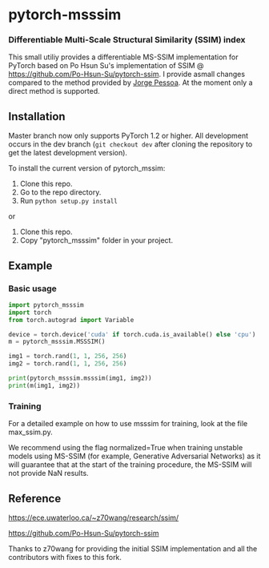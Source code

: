 # pytorch-msssim

### Differentiable Multi-Scale Structural Similarity (SSIM) index

This small utiliy provides a differentiable MS-SSIM implementation for PyTorch based on Po Hsun Su's implementation of SSIM @ https://github.com/Po-Hsun-Su/pytorch-ssim. I provide asmall changes compared to the method provided by [Jorge Pessoa](https://github.com/jorge-pessoa/pytorch-msssim).
At the moment only a direct method is supported.

## Installation

Master branch now only supports PyTorch 1.2 or higher. All development occurs in the dev branch (`git checkout dev` after cloning the repository to get the latest development version).

To install the current version of pytorch_mssim:

1. Clone this repo.
2. Go to the repo directory.
3. Run `python setup.py install`

or

1. Clone this repo.
2. Copy "pytorch_msssim" folder in your project.



## Example

### Basic usage
```python
import pytorch_msssim
import torch
from torch.autograd import Variable

device = torch.device('cuda' if torch.cuda.is_available() else 'cpu')
m = pytorch_msssim.MSSSIM()

img1 = torch.rand(1, 1, 256, 256)
img2 = torch.rand(1, 1, 256, 256)

print(pytorch_msssim.msssim(img1, img2))
print(m(img1, img2))


```

### Training

For a detailed example on how to use msssim for training, look at the file max_ssim.py.

We recommend using the flag normalized=True when training unstable models using MS-SSIM (for example, Generative Adversarial Networks) as it will guarantee that at the start of the training procedure, the MS-SSIM will not provide NaN results.

## Reference
https://ece.uwaterloo.ca/~z70wang/research/ssim/

https://github.com/Po-Hsun-Su/pytorch-ssim

Thanks to z70wang for providing the initial SSIM implementation and all the contributors with fixes to this fork.
